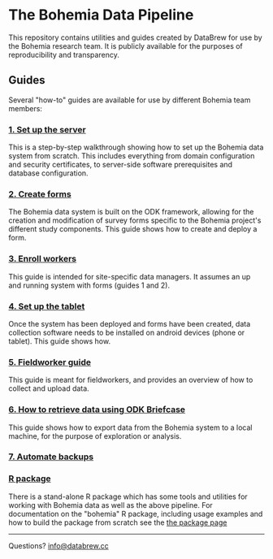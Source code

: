 
The Bohemia Data Pipeline
=============================================

This repository contains utilities and guides created by DataBrew for use by the Bohemia research team. It is publicly available for the purposes of reproducibility and transparency.

Guides
------------

Several "how-to" guides are available for use by different Bohemia team members:  

### [1. Set up the server](guides/guide_odk_setup.md)

This is a step-by-step walkthrough showing how to set up the Bohemia data system from scratch. This includes everything from domain configuration and security certificates, to server-side software prerequisites and database configuration.  

### [2. Create forms](guides/guide_forms.md)

The Bohemia data system is built on the ODK framework, allowing for the creation and modification of survey forms specific to the Bohemia project's different study components. This guide shows how to create and deploy a form.

### [3. Enroll workers](guides/guide_enroll_workers.md)

This guide is intended for site-specific data managers. It assumes an up and running system with forms (guides 1 and 2).

### [4. Set up the tablet](guides/guide_data_collection_odk.md)

Once the system has been deployed and forms have been created, data collection software needs to be installed on android devices (phone or tablet). This guide shows how.

### [5. Fieldworker guide](guides/guide_fieldworker.md)

This guide is meant for fieldworkers, and provides an overview of how to collect and upload data.


### [6. How to retrieve data using ODK Briefcase](guides/guide_briefcase.md)

This guide shows how to export data from the Bohemia system to a local machine, for the purpose of exploration or analysis.

### [7. Automate backups](guides/guide_backups.md)



### [R package](guides/guide_r_package.md)

There is a stand-alone R package which has some tools and utilities for working with Bohemia data as well as the above pipeline. For documentation on the "bohemia" R package, including usage examples and how to build the package from scratch see the [the package page](rpackage/bohemia/README.md)

------------

Questions? info@databrew.cc
